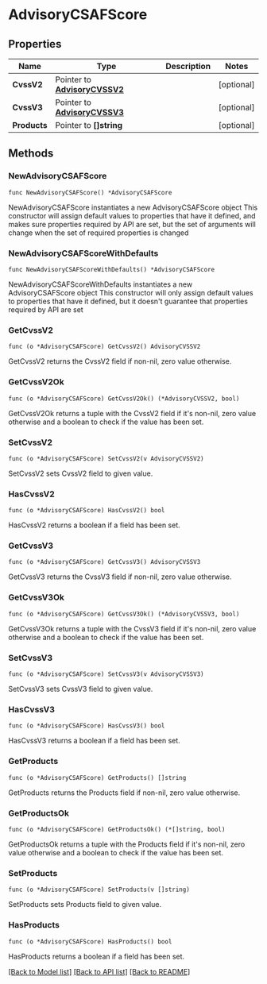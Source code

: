 # AdvisoryCSAFScore

## Properties

Name | Type | Description | Notes
------------ | ------------- | ------------- | -------------
**CvssV2** | Pointer to [**AdvisoryCVSSV2**](AdvisoryCVSSV2.md) |  | [optional] 
**CvssV3** | Pointer to [**AdvisoryCVSSV3**](AdvisoryCVSSV3.md) |  | [optional] 
**Products** | Pointer to **[]string** |  | [optional] 

## Methods

### NewAdvisoryCSAFScore

`func NewAdvisoryCSAFScore() *AdvisoryCSAFScore`

NewAdvisoryCSAFScore instantiates a new AdvisoryCSAFScore object
This constructor will assign default values to properties that have it defined,
and makes sure properties required by API are set, but the set of arguments
will change when the set of required properties is changed

### NewAdvisoryCSAFScoreWithDefaults

`func NewAdvisoryCSAFScoreWithDefaults() *AdvisoryCSAFScore`

NewAdvisoryCSAFScoreWithDefaults instantiates a new AdvisoryCSAFScore object
This constructor will only assign default values to properties that have it defined,
but it doesn't guarantee that properties required by API are set

### GetCvssV2

`func (o *AdvisoryCSAFScore) GetCvssV2() AdvisoryCVSSV2`

GetCvssV2 returns the CvssV2 field if non-nil, zero value otherwise.

### GetCvssV2Ok

`func (o *AdvisoryCSAFScore) GetCvssV2Ok() (*AdvisoryCVSSV2, bool)`

GetCvssV2Ok returns a tuple with the CvssV2 field if it's non-nil, zero value otherwise
and a boolean to check if the value has been set.

### SetCvssV2

`func (o *AdvisoryCSAFScore) SetCvssV2(v AdvisoryCVSSV2)`

SetCvssV2 sets CvssV2 field to given value.

### HasCvssV2

`func (o *AdvisoryCSAFScore) HasCvssV2() bool`

HasCvssV2 returns a boolean if a field has been set.

### GetCvssV3

`func (o *AdvisoryCSAFScore) GetCvssV3() AdvisoryCVSSV3`

GetCvssV3 returns the CvssV3 field if non-nil, zero value otherwise.

### GetCvssV3Ok

`func (o *AdvisoryCSAFScore) GetCvssV3Ok() (*AdvisoryCVSSV3, bool)`

GetCvssV3Ok returns a tuple with the CvssV3 field if it's non-nil, zero value otherwise
and a boolean to check if the value has been set.

### SetCvssV3

`func (o *AdvisoryCSAFScore) SetCvssV3(v AdvisoryCVSSV3)`

SetCvssV3 sets CvssV3 field to given value.

### HasCvssV3

`func (o *AdvisoryCSAFScore) HasCvssV3() bool`

HasCvssV3 returns a boolean if a field has been set.

### GetProducts

`func (o *AdvisoryCSAFScore) GetProducts() []string`

GetProducts returns the Products field if non-nil, zero value otherwise.

### GetProductsOk

`func (o *AdvisoryCSAFScore) GetProductsOk() (*[]string, bool)`

GetProductsOk returns a tuple with the Products field if it's non-nil, zero value otherwise
and a boolean to check if the value has been set.

### SetProducts

`func (o *AdvisoryCSAFScore) SetProducts(v []string)`

SetProducts sets Products field to given value.

### HasProducts

`func (o *AdvisoryCSAFScore) HasProducts() bool`

HasProducts returns a boolean if a field has been set.


[[Back to Model list]](../README.md#documentation-for-models) [[Back to API list]](../README.md#documentation-for-api-endpoints) [[Back to README]](../README.md)


